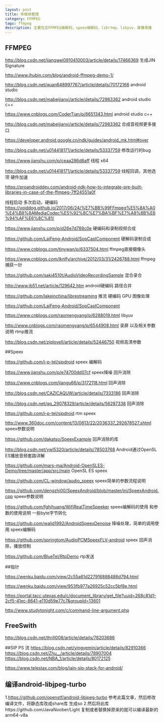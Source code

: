```yaml
---
layout: post
title: 多媒体整理
category: FFMPEG
tags: ffmpeg
description: 主要包含FFMPEG编解码，speex编解码，librtmp，libyuv，直播录播
---
```

## FFMPEG

http://blog.csdn.net/jiangwei0910410003/article/details/17466369  生成JIN Signature

http://www.ihubin.com/blog/android-ffmpeg-demo-1/

http://blog.csdn.net/quan648997767/article/details/70172166 android studio

http://blog.csdn.net/mabeijianxi/article/details/72983362  android studio c++

https://www.cnblogs.com/CoderTian/p/6651343.html android studio c++

http://blog.csdn.net/mabeijianxi/article/details/72983362 合成音视频更多接口

https://developer.android.google.cn/ndk/guides/android_mk.html#over

http://blog.csdn.net/u014418171/article/details/53337759 修改运行的bug

https://www.jianshu.com/p/ceaa286d8aff 线程 x64

http://blog.csdn.net/u014418171/article/details/53337759 线程回调，其他选项 硬件加速

https://proandroiddev.com/android-ndk-how-to-integrate-pre-built-libraries-in-case-of-the-ffmpeg-7ff24551a0f

线程启动 多次启动，硬编码
https://voiddog.github.io/2017/06/24/%E7%BB%99FFmpeg%E5%8A%A0%E4%B8%8AMediaCodec%E5%92%8C%E7%BA%BF%E7%A8%8B%E6%94%AF%E6%8C%81/

https://www.jianshu.com/p/d26e7d788c0e 硬编码和录制视频合成

https://github.com/LaiFeng-Android/SopCastComponent 硬解码录制合成


https://www.cnblogs.com/tinywan/p/6337504.html ffmpeg直接摄像头

https://www.cnblogs.com/lknlfy/archive/2012/03/31/2426788.html ffmpeg 捕获一针

https://github.com/saki4510t/AudioVideoRecordingSample 混合录合

http://www.jb51.net/article/129642.htm android硬编码 路径合并

https://github.com/lakeinchina/librestreaming 推流 硬编码 GPU 图像处理

https://github.com/LaiFeng-Android/SopCastComponent

https://www.cnblogs.com/raomengyang/p/6288019.html libyuv

http://www.cnblogs.com/raomengyang/p/6544908.html 录屏 以及相关参数说明 rtmp推流

http://blog.csdn.net/zjqlovell/article/details/52446750 视频高清参数


##Speex

https://github.com/i-p-tel/sipdroid speex 编解码

https://www.jianshu.com/p/e74700dd07cf speex降噪 回升消除

https://www.cnblogs.com/jiangu66/p/3172118.html 回声消除

http://blog.csdn.net/CAZICAQUW/article/details/7333186 回声消除

http://blog.csdn.net/qq_29078329/article/details/56287338 回声消除

https://github.com/i-p-tel/sipdroid  rtm speex

http://www.360doc.com/content/13/0613/22/2036337_292678527.shtml speex参数说明

https://github.com/dakatso/SpeexExample 回声消除的库

http://blog.csdn.net/ywl5320/article/details/78503768  Android通过OpenSL ES播放音频套路详解

https://github.com/mars-ma/Android-OpenSLES-Demo/tree/master/app/src/main  OpenSL ES speex

https://github.com/CL-window/audio_speex speex简单的参数流程说明

https://github.com/dengzhi00/SpeexAndroid/blob/master/jni/SpeexAndroid.cpp speex参数说明

https://github.com/fghjhuang/WifiRealTimeSpeeker speex编解码的使用 和参数的使用说明 一些byte字节转化

https://github.com/walid1992/AndroidSpeexDenoise 降噪处理，简单的调用使用 speex编解码

https://github.com/springtom/AudioPCMSpeexFLV-android speex 回声消除，播放控制

https://github.com/BlueTel/RtpDemo rtp发送

 
##指针

https://wenku.baidu.com/view/2c55a61d227916888486d794.html

https://wenku.baidu.com/view/953fb977a26925c52cc5bf8e.html

https://portal.tacc.utexas.edu/c/document_library/get_file?uuid=268c81d1-2cf5-41ec-8641-e110d59e77c7&groupId=13601

http://www.studytonight.com/c/command-line-argument.php

## FreeSwith

http://blog.csdn.net/thrill008/article/details/78203686

##SIP PS 流
https://blog.csdn.net/yingyemin/article/details/82910366
https://blog.csdn.net/Zhu__/article/details/78907004
https://blog.csdn.net/NBA_1/article/details/80172125

https://www.telestax.com/blog/jain-sip-stack-for-android/

## 编译android-libjpeg-turbo
1.https://github.com/openstf/android-libjpeg-turbo 参考此篇文章，然后修改编译文件，将静态库改成share库 生成so
2.然后将此库https://github.com/JavaNoober/Light 复制或者替换掉原来的就可以编译最新的arm64-v8a
